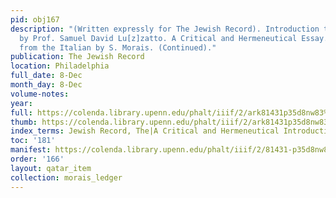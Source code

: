 ```yaml
---
pid: obj167
description: "(Written expressly for The Jewish Record). Introduction to the Pentateuch
  by Prof. Samuel David Lu[z]zatto. A Critical and Hermeneutical Essay. Translated
  from the Italian by S. Morais. (Continued)."
publication: The Jewish Record
location: Philadelphia
full_date: 8-Dec
month_day: 8-Dec
volume-notes:
year:
full: https://colenda.library.upenn.edu/phalt/iiif/2/ark81431p35d8nw83%2FSHA256E-s7280816--8846c0897c0ec4e45c479286a350f2e7b1368d27ba144469beb14852bdacfcdb.jpeg/full/3500,/0/default.jpg
thumb: https://colenda.library.upenn.edu/phalt/iiif/2/ark81431p35d8nw83%2FSHA256E-s7280816--8846c0897c0ec4e45c479286a350f2e7b1368d27ba144469beb14852bdacfcdb.jpeg/full/!200,200/0/default.jpg
index_terms: Jewish Record, The|A Critical and Hermeneutical Introduction to the Pentateuch
toc: '181'
manifest: https://colenda.library.upenn.edu/phalt/iiif/2/81431-p35d8nw83/manifest
order: '166'
layout: qatar_item
collection: morais_ledger
---
```

